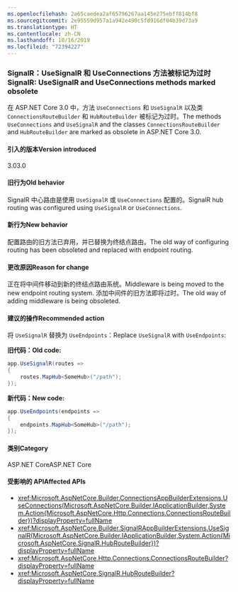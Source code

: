 ```yaml
---
ms.openlocfilehash: 2a65caedea2af65796267aa145e275ebff814bf8
ms.sourcegitcommit: 2e95559d957a1a942e490c5fd916df04b39d73a9
ms.translationtype: HT
ms.contentlocale: zh-CN
ms.lasthandoff: 10/16/2019
ms.locfileid: "72394227"
---
```

### <a name="signalr-usesignalr-and-useconnections-methods-marked-obsolete"></a><span data-ttu-id="9e543-101">SignalR：UseSignalR 和 UseConnections 方法被标记为过时</span><span class="sxs-lookup"><span data-stu-id="9e543-101">SignalR: UseSignalR and UseConnections methods marked obsolete</span></span>

<span data-ttu-id="9e543-102">在 ASP.NET Core 3.0 中，方法 `UseConnections` 和 `UseSignalR` 以及类 `ConnectionsRouteBuilder` 和 `HubRouteBuilder` 被标记为过时。</span><span class="sxs-lookup"><span data-stu-id="9e543-102">The methods `UseConnections` and `UseSignalR` and the classes `ConnectionsRouteBuilder` and `HubRouteBuilder` are marked as obsolete in ASP.NET Core 3.0.</span></span>

#### <a name="version-introduced"></a><span data-ttu-id="9e543-103">引入的版本</span><span class="sxs-lookup"><span data-stu-id="9e543-103">Version introduced</span></span>

<span data-ttu-id="9e543-104">3.0</span><span class="sxs-lookup"><span data-stu-id="9e543-104">3.0</span></span>

#### <a name="old-behavior"></a><span data-ttu-id="9e543-105">旧行为</span><span class="sxs-lookup"><span data-stu-id="9e543-105">Old behavior</span></span>

<span data-ttu-id="9e543-106">SignalR 中心路由是使用 `UseSignalR` 或 `UseConnections` 配置的。</span><span class="sxs-lookup"><span data-stu-id="9e543-106">SignalR hub routing was configured using `UseSignalR` or `UseConnections`.</span></span>

#### <a name="new-behavior"></a><span data-ttu-id="9e543-107">新行为</span><span class="sxs-lookup"><span data-stu-id="9e543-107">New behavior</span></span>

<span data-ttu-id="9e543-108">配置路由的旧方法已弃用，并已替换为终结点路由。</span><span class="sxs-lookup"><span data-stu-id="9e543-108">The old way of configuring routing has been obsoleted and replaced with endpoint routing.</span></span>

#### <a name="reason-for-change"></a><span data-ttu-id="9e543-109">更改原因</span><span class="sxs-lookup"><span data-stu-id="9e543-109">Reason for change</span></span>

<span data-ttu-id="9e543-110">正在将中间件移动到新的终结点路由系统。</span><span class="sxs-lookup"><span data-stu-id="9e543-110">Middleware is being moved to the new endpoint routing system.</span></span> <span data-ttu-id="9e543-111">添加中间件的旧方法即将过时。</span><span class="sxs-lookup"><span data-stu-id="9e543-111">The old way of adding middleware is being obsoleted.</span></span>

#### <a name="recommended-action"></a><span data-ttu-id="9e543-112">建议的操作</span><span class="sxs-lookup"><span data-stu-id="9e543-112">Recommended action</span></span>

<span data-ttu-id="9e543-113">将 `UseSignalR` 替换为 `UseEndpoints`：</span><span class="sxs-lookup"><span data-stu-id="9e543-113">Replace `UseSignalR` with `UseEndpoints`:</span></span>

<span data-ttu-id="9e543-114">**旧代码：**</span><span class="sxs-lookup"><span data-stu-id="9e543-114">**Old code:**</span></span>

```csharp
app.UseSignalR(routes =>
{
    routes.MapHub<SomeHub>("/path");
});
```

<span data-ttu-id="9e543-115">**新代码：**</span><span class="sxs-lookup"><span data-stu-id="9e543-115">**New code:**</span></span>

```csharp
app.UseEndpoints(endpoints =>
{
    endpoints.MapHub<SomeHub>("/path");
});
```

#### <a name="category"></a><span data-ttu-id="9e543-116">类别</span><span class="sxs-lookup"><span data-stu-id="9e543-116">Category</span></span>

<span data-ttu-id="9e543-117">ASP.NET Core</span><span class="sxs-lookup"><span data-stu-id="9e543-117">ASP.NET Core</span></span>

#### <a name="affected-apis"></a><span data-ttu-id="9e543-118">受影响的 API</span><span class="sxs-lookup"><span data-stu-id="9e543-118">Affected APIs</span></span>

- <xref:Microsoft.AspNetCore.Builder.ConnectionsAppBuilderExtensions.UseConnections(Microsoft.AspNetCore.Builder.IApplicationBuilder,System.Action{Microsoft.AspNetCore.Http.Connections.ConnectionsRouteBuilder})?displayProperty=fullName>
- <xref:Microsoft.AspNetCore.Builder.SignalRAppBuilderExtensions.UseSignalR(Microsoft.AspNetCore.Builder.IApplicationBuilder,System.Action{Microsoft.AspNetCore.SignalR.HubRouteBuilder})?displayProperty=fullName>
- <xref:Microsoft.AspNetCore.Http.Connections.ConnectionsRouteBuilder?displayProperty=fullName>
- <xref:Microsoft.AspNetCore.SignalR.HubRouteBuilder?displayProperty=fullName>

<!-- 

#### Affected APIs

- `M:Microsoft.AspNetCore.Builder.ConnectionsAppBuilderExtensions.UseConnections(Microsoft.AspNetCore.Builder.IApplicationBuilder,System.Action{Microsoft.AspNetCore.Http.Connections.ConnectionsRouteBuilder})`
- `M:Microsoft.AspNetCore.Builder.SignalRAppBuilderExtensions.UseSignalR(Microsoft.AspNetCore.Builder.IApplicationBuilder,System.Action{Microsoft.AspNetCore.SignalR.HubRouteBuilder})`
- `T:Microsoft.AspNetCore.Http.Connections.ConnectionsRouteBuilder`
- `T:Microsoft.AspNetCore.SignalR.HubRouteBuilder`

-->
